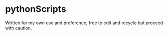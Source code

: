 # pythonScripts
Written for my own use and preference, free to edit and recycle but proceed with caution.
